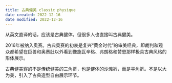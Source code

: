 ```yaml
---
title: 古典健美 classic physique
date created: 2022-12-16
date modified: 2022-12-16
---
```


从英文直译的话，应该是古典健体。但很多人也直接叫古典健美。

2016年被纳入奥赛。古典奥赛的初衷是复兴“黄金时代”的审美经典，即裁判和观众都希望在巨兽和奥赛肚以外看到像施瓦辛格、弗朗格和赞恩那样极具古典风格的形体展示。

古典健美穿的不是传统健美的三角裤，也是健体的沙滩裤，而是平角裤。不是以大为美，引入了古典造型自由展示环节。
